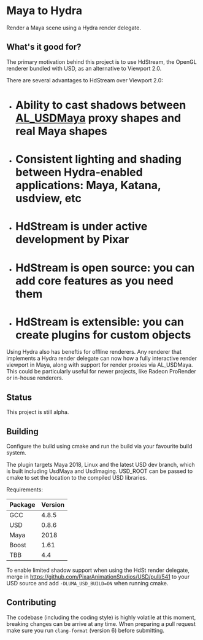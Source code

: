 # Maya to Hydra

Render a Maya scene using a Hydra render delegate.

## What's it good for?

The primary motivation behind this project is to use HdStream, the
OpenGL renderer bundled with USD, as an alternative to
Viewport 2.0.

There are several advantages to HdStream over Viewport 2.0:

- # Ability to cast shadows between [AL_USDMaya](www.github.com/AnimalLogc/AL_usdMaya) proxy shapes and real Maya shapes
- # Consistent lighting and shading between Hydra-enabled applications: Maya, Katana, usdview, etc
- # HdStream is under active development by Pixar
- # HdStream is open source: you can add core features as you need them
- # HdStream is extensible: you can create plugins for custom objects

Using Hydra also has beneftis for offline renderers. Any renderer that implements a Hydra render delegate can now how a fully interactive render viewport in Maya, along with support for render proxies via AL_USDMaya. This could be particularly useful for newer projects, like Radeon ProRender or in-house renderers.

## Status

This project is still alpha.

## Building

Configure the build using cmake and run the build via your favourite build system.

The plugin targets Maya 2018, Linux and the latest USD dev branch, which is built including UsdMaya and UsdImaging. USD_ROOT can be passed to cmake to set the location to the compiled USD libraries.

Requirements:

| Package | Version |
| --- | --- |
| GCC | 4.8.5 |
| USD | 0.8.6 |
| Maya | 2018 |
| Boost | 1.61 |
| TBB | 4.4 |

To enable limited shadow support when using the HdSt render delegate, merge in https://github.com/PixarAnimationStudios/USD/pull/541 to your USD source and add `-DLUMA_USD_BUILD=ON` when running cmake.

## Contributing

The codebase (including the coding style) is highly volatile at this moment, breaking changes can be arrive at any time. When preparing a pull request make sure you run `clang-format` (version 6) before submitting.
